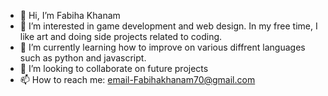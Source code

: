 - 👋 Hi, I’m Fabiha Khanam
- 👀 I’m interested in game development and web design. In my free time, I like art and doing side projects related to coding. 
- 🌱 I’m currently learning how to improve on various diffrent languages such as python and javascript. 
- 💞️ I’m looking to collaborate on future projects 
- 📫 How to reach me: email-Fabihakhanam70@gmail.com

<!---
fabihak1/fabihak1 is a ✨ special ✨ repository because its `README.md` (this file) appears on your GitHub profile.
You can click the Preview link to take a look at your changes.
--->
